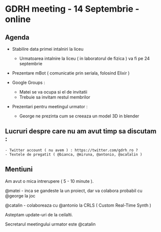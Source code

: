 ﻿# GDRH meeting - 14 Septembrie - online

## Agenda

* Stabilire data primei intalniri la liceu
	- Urmatoarea intalnire la liceu ( in laboratorul de fizica ) va fi pe 24 septembrie

* Prezentare mBot ( comunicatie prin seriala, folosind Elixir )

* Google Groups :
	- Matei se va ocupa si el de invitatii
	- Trebuie sa invitam restul membrilor

* Prezentari pentru meetingul urmator :
	- George ne prezinta cum se creeaza un model 3D in blender

## Lucruri despre care nu am avut timp sa discutam :
	- Twitter account ( nu avem ) : https://twitter.com/gdrh_ro ?
	- Textele de pregatit ( @bianca, @miruna, @antonio, @acatalin )

## Mentiuni

Am avut o mica intrerupere ( 5 - 10 minute ).

@matei - inca se gandeste la un proiect, dar va colabora probabil cu @george la joc

@catalin - colaboreaza cu @antonio la CRLS ( Custom Real-Time Synth )

Asteptam update-uri de la ceilalti.

Secretarul meetingului urmator este @catalin